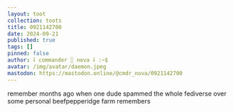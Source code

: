 ```yaml
---
layout: toot
collection: toots
title: 0921142700
date: 2024-09-21
published: true
tags: []
pinned: false
author: ⸸ commander ░ nova ⸸ :~$
avatar: /img/avatar/daemon.jpeg
mastodon: https://mastodon.online/@cmdr_nova/0921142700
---
```


remember months ago when one dude spammed the whole fediverse over some personal beefpepperidge farm remembers
